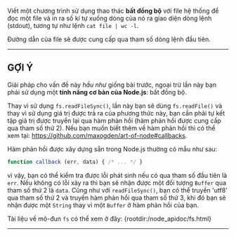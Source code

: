 Viết một chương trình sử dụng thao thác **bất đồng bộ** với file hệ thống để đọc một file và in ra số kí tự xuống dòng của nó ra giao diện dòng lệnh (stdout), tương tự như lệnh `cat file | wc -l`.

Đường dẫn của file sẽ được cung cấp qua tham số dòng lệnh đầu tiên.

----------------------------------------------------------------------
## GỢI Ý

Giải pháp cho vấn đề này *hầu như* giống bài trước, ngoại trừ lần này bạn phải sử dụng một **tính năng cơ bản của Node.js**: bất đồng bộ.

Thay vì sử dụng `fs.readFileSync()`, lần này bạn sẽ dùng `fs.readFile()` và thay vì sử dụng giá trị được trả ra của phương thức này, bạn cần phải tự kết tập giá trị được truyền lại qua hàm phản hồi (hàm phản hồi được cung cấp qua tham số thứ 2). Nếu bạn muốn biết thêm về hàm phản hồi thì có thể xem tại: https://github.com/maxogden/art-of-node#callbacks.

Hàm phản hồi được xây dựng sẵn trong Node.js thường có mẫu như sau:

```js
function callback (err, data) { /* ... */ }
```

vì vậy, bạn có thể kiểm tra được lỗi phát sinh nếu có qua tham số đầu tiên là `err`. Nếu không có lỗi xảy ra thì bạn sẽ nhận được một đối tượng `Buffer` qua tham số thứ 2 là `data`. Cũng như với `readFileSync()`, bạn có thể truyền 'utf8' qua tham số thứ 2 và truyền hàm phản hồi qua tham số thứ 3, khi đó bạn sẽ nhận được một `String` thay vì một `Buffer` ở hàm phản hồi của bạn.

Tài liệu về mô-đun `fs` có thể xem ở đây:
  {rootdir:/node_apidoc/fs.html}

----------------------------------------------------------------------
